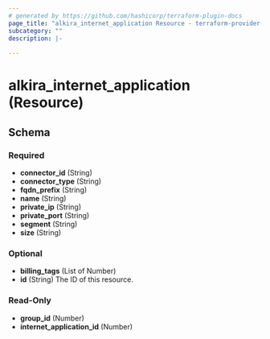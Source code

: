 ```yaml
---
# generated by https://github.com/hashicorp/terraform-plugin-docs
page_title: "alkira_internet_application Resource - terraform-provider-alkira"
subcategory: ""
description: |-
  
---
```


# alkira_internet_application (Resource)





<!-- schema generated by tfplugindocs -->
## Schema

### Required

- **connector_id** (String)
- **connector_type** (String)
- **fqdn_prefix** (String)
- **name** (String)
- **private_ip** (String)
- **private_port** (String)
- **segment** (String)
- **size** (String)

### Optional

- **billing_tags** (List of Number)
- **id** (String) The ID of this resource.

### Read-Only

- **group_id** (Number)
- **internet_application_id** (Number)



